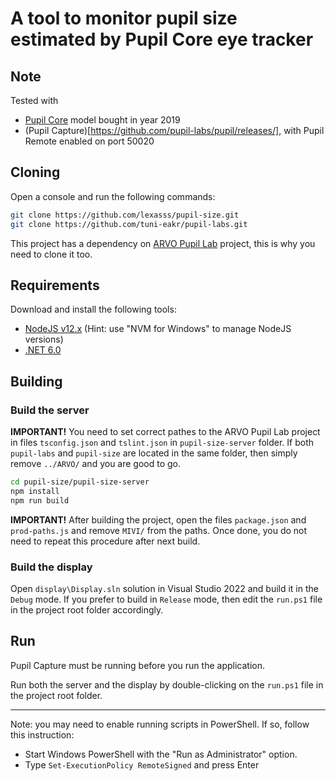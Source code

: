 # A tool to monitor pupil size estimated by Pupil Core eye tracker

## Note

Tested with
- [Pupil Core](https://pupil-labs.com/products/core/) model bought in year 2019
- (Pupil Capture)[https://github.com/pupil-labs/pupil/releases/], with Pupil Remote enabled on port 50020


## Cloning

Open a console and run the following commands:

```bash
git clone https://github.com/lexasss/pupil-size.git
git clone https://github.com/tuni-eakr/pupil-labs.git
```

This project has a dependency on [ARVO Pupil Lab](https://github.com/tuni-eakr/pupil-labs) project, this is why you need to clone it too.


## Requirements

Download and install the following tools:

- [NodeJS v12.x](https://nodejs.org/en/download/releases/) (Hint: use "NVM for Windows" to manage NodeJS versions)
- [.NET 6.0](https://dotnet.microsoft.com/en-us/download/dotnet)


## Building

### Build the server

**IMPORTANT!**
You need to set correct pathes to the ARVO Pupil Lab project in files `tsconfig.json` and `tslint.json` in `pupil-size-server` folder. If both `pupil-labs` and `pupil-size` are located in the same folder, then simply remove `../ARVO/` and you are good to go.

``` bash
cd pupil-size/pupil-size-server
npm install
npm run build
````

**IMPORTANT!**
After building the project, open the files `package.json` and `prod-paths.js` and remove `MIVI/` from the paths. Once done, you do not need to repeat this procedure after next build.

### Build the display

Open `display\Display.sln` solution in Visual Studio 2022 and build it in the `Debug` mode. If you prefer to build in `Release` mode, then edit the `run.ps1` file in the project root folder accordingly.


## Run

Pupil Capture must be running before you run the application.

Run both the server and the display by double-clicking on the `run.ps1` file in the project root folder.

----

Note: you may need to enable running scripts in PowerShell. If so, follow this instruction:

- Start Windows PowerShell with the "Run as Administrator" option.
- Type `Set-ExecutionPolicy RemoteSigned` and press Enter

